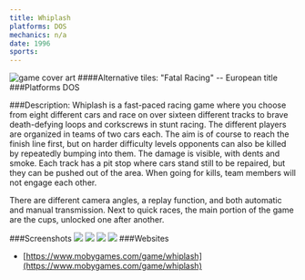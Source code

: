 ```yaml
---
title: Whiplash
platforms: DOS
mechanics: n/a
date: 1996  
sports: 
---
```

![game cover art](https://www.mobygames.com/images/covers/s/4556-whiplash-dos-front-cover.jpg "Logo")
####Alternative tiles:
"Fatal Racing" -- European title
###Platforms
DOS

###Description: 
Whiplash is a fast-paced racing game where you choose from eight different cars and race on over sixteen different tracks to brave death-defying loops and corkscrews in stunt racing. The different players are organized in teams of two cars each. The aim is of course to reach the finish line first, but on harder difficulty levels opponents can also be killed by repeatedly bumping into them. The damage is visible, with dents and smoke. Each track has a pit stop where cars stand still to be repaired, but they can be pushed out of the area. When going for kills, team members will not engage each other.

There are different camera angles, a replay function, and both automatic and manual transmission. Next to quick races, the main portion of the game are the cups, unlocked one after another.


###Screenshots
<a target="_blank" href="https://www.mobygames.com/images/shots/s/424100-whiplash-dos-screenshot-european-title-screen.jpg"><img src="https://www.mobygames.com/images/shots/s/424100-whiplash-dos-screenshot-european-title-screen.jpg"/></a>
<a target="_blank" href="https://www.mobygames.com/images/shots/s/8598-whiplash-dos-screenshot-in-the-tunnel.jpg"><img src="https://www.mobygames.com/images/shots/s/8598-whiplash-dos-screenshot-in-the-tunnel.jpg"/></a>
<a target="_blank" href="https://www.mobygames.com/images/shots/s/8600-whiplash-dos-screenshot-wrong-way.jpg"><img src="https://www.mobygames.com/images/shots/s/8600-whiplash-dos-screenshot-wrong-way.jpg"/></a>
<a target="_blank" href="https://www.mobygames.com/images/shots/s/8596-whiplash-dos-screenshot-jumping.jpg"><img src="https://www.mobygames.com/images/shots/s/8596-whiplash-dos-screenshot-jumping.jpg"/></a>
###Websites
* [https://www.mobygames.com/game/whiplash](https://www.mobygames.com/game/whiplash)